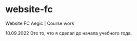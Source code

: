 # website-fc
Website FC Aegic | Сourse work

10.09.2022
Это то, что я сделал до начала учебного года.
